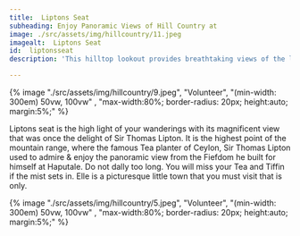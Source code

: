 ```yaml
---
title:  Liptons Seat
subheading: Enjoy Panoramic Views of Hill Country at 
image: ./src/assets/img/hillcountry/11.jpeg
imagealt:  Liptons Seat
id:  liptonsseat
description: 'This hilltop lookout provides breathtaking views of the lush tea estates and rolling hills that surround it'

---
```


{% image "./src/assets/img/hillcountry/9.jpeg", "Volunteer", "(min-width: 300em) 50vw, 100vw" , "max-width:80%; border-radius: 20px; height:auto; margin:5%;" %}


Liptons seat is the high light of your wanderings with its magnificent view that was once the delight of Sir Thomas Lipton. It is the highest point of the mountain range, where the famous Tea planter of Ceylon, Sir Thomas Lipton used to admire & enjoy the panoramic view from the Fiefdom he built for himself at Haputale. Do not dally too long. You will miss your Tea and Tiffin if the mist sets in. Elle is a picturesque little town that you must visit that is only.

{% image "./src/assets/img/hillcountry/5.jpeg", "Volunteer", "(min-width: 300em) 50vw, 100vw" , "max-width:80%; border-radius: 20px; height:auto; margin:5%;" %}

